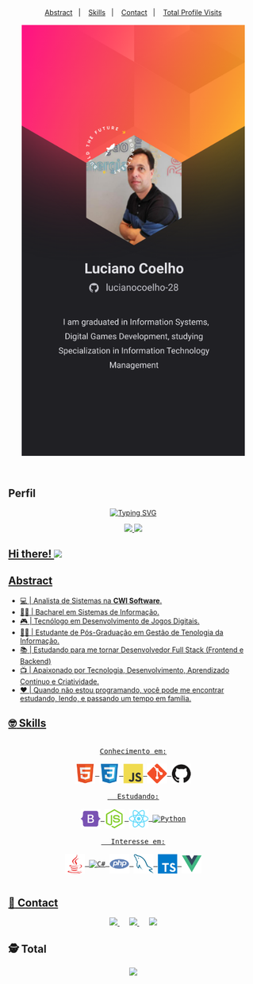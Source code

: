 <div align="center">
  <a href="#abstract">Abstract</a>&nbsp;&nbsp;&nbsp;|&nbsp;&nbsp;&nbsp;
  <a href="#nerd_face-skills">Skills</a>&nbsp;&nbsp;&nbsp;|&nbsp;&nbsp;&nbsp;
  <a href="#iphone-contact">Contact</a>&nbsp;&nbsp;&nbsp;|&nbsp;&nbsp;&nbsp;
  <a href="#detective-total">Total Profile Visits</a>
</div>
</br>

<div align="center">
  <a href="#">
    <img align="center" width="450" src="https://github.com/lucianocoelho-28/lucianocoelho-28/blob/main/luciano-coelho.png?raw=true"/>
  </a>
</div>
</br>
</br>

## Perfil

<div align="center">

[![Typing SVG](https://readme-typing-svg.herokuapp.com?size=28&color=8833D7&width=600&height=80&lines=Bem+vinda(o)+ao+meu+Perfil!+%F0%9F%98%89;Sou+estudante+de+Front+End;Analista+de+Sistemas+na+CWI;Bacharel+em+Sistemas+de+Informa%C3%A7%C3%A3o;T%C3%A9cnico+em+Jogos+Digitais)](https://git.io/typing-svg)

</div>

<div align="center">
  <a href="https://github.com/lucianocoelho-28">
  <img height="180em" src="https://github-readme-stats.vercel.app/api?username=lucianocoelho-28&show_icons=true&theme=dark&include_all_commits=true&count_private=true"/>
  <img height="180em" src="https://github-readme-stats.vercel.app/api/top-langs/?username=lucianocoelho-28&layout=compact&langs_count=7&theme=dark"/>
</div>

## Hi there! <img src="https://raw.githubusercontent.com/iampavangandhi/iampavangandhi/master/gifs/Hi.gif" width="30"></h2>

## Abstract

- 💻  | Analista de Sistemas na **CWI Software**.
- :man_student:  | Bacharel em Sistemas de Informação.
- :video_game:  | Tecnólogo em Desenvolvimento de Jogos Digitais.
- 👨‍💻  | Estudante de Pós-Graduação em Gestão de Tenologia da Informação.
- :books:	 | Estudando para me tornar Desenvolvedor Full Stack (Frontend e Backend)
- :tv: | Apaixonado por Tecnologia, Desenvolvimento, Aprendizado Contínuo e Criatividade.
- ❤️   | Quando não estou programando, você pode me encontrar estudando, lendo, e passando um tempo em família.



## :nerd_face: Skills 
<div align="center" style="display: inline_block"><br>
  
<div style="display: inline_block;">
<kbd align="center">
  <kbd>Conhecimento em:</kbd>
  <br />
  <br />
  <img align="center" title="HTML5" alt="HTML" height="40" width="40" src="https://raw.githubusercontent.com/devicons/devicon/master/icons/html5/html5-original.svg">
  <img align="center"  title="CSS3" alt="CSS" height="40" width="40" src="https://raw.githubusercontent.com/devicons/devicon/master/icons/css3/css3-original.svg">
  <img align="center"  title="Javascript" alt="Js" height="40" width="40" src="https://raw.githubusercontent.com/devicons/devicon/master/icons/javascript/javascript-original.svg">
  <img align="center" title="Git" alt="Git" height="40" width="40" src="https://raw.githubusercontent.com/devicons/devicon/master/icons/git/git-original.svg">
  <img align="center" title="GitHub" alt="GitHub" height="40" width="40" src="https://raw.githubusercontent.com/devicons/devicon/master/icons/github/github-original.svg">
  <br />
  <br /> 
</kbd>
      &nbsp;&nbsp;&nbsp;&nbsp;

<kbd align="center">
  <kbd>Estudando:</kbd>
  <br />
  <br />
  <img align="center" title="Bootstrap" alt="Bootstrap" height="40" width="40" src="https://raw.githubusercontent.com/devicons/devicon/master/icons/bootstrap/bootstrap-plain.svg">
  <img align="center" title="NodeJS" alt="NodeJS" height="40" width="40" src="https://raw.githubusercontent.com/devicons/devicon/master/icons/nodejs/nodejs-plain.svg">
  <img align="center" title="React" alt="React" height="40" width="40" src="https://raw.githubusercontent.com/devicons/devicon/master/icons/react/react-original.svg">
  <img align="center" title="Python" alt="Python" height="40" width="40" src="https://raw.githubusercontent.com/jmnote/z-icons/master/svg/python.svg">
  <br />
  <br />
</kbd> 
    &nbsp;&nbsp;&nbsp;&nbsp;

<kbd align="center">
  <kbd>Interesse em:</kbd> 
  <br />
  <br />
  <img align="center" title="Java" alt="Java" height="40" width="40" src="https://raw.githubusercontent.com/devicons/devicon/master/icons/java/java-plain.svg">
  <img align="center" title="C#" alt="C#" height="40" width="40" src="https://raw.githubusercontent.com/jmnote/z-icons/master/svg/csharp.svg">

  <img align="center" title="PHP" alt="PHP" height="40" width="40" src="https://raw.githubusercontent.com/devicons/devicon/master/icons/php/php-plain.svg">
  <img align="center" title="MySQL" alt="MySQL" height="40" width="40" src="https://raw.githubusercontent.com/devicons/devicon/master/icons/mysql/mysql-original.svg">
  <img align="center" title="TypeScript" alt="TypeScript" height="40" width="40" src="https://raw.githubusercontent.com/devicons/devicon/master/icons/typescript/typescript-plain.svg"> 
  <img align="center" title="VueJS" alt="VueJS" height="40" width="40" src="https://raw.githubusercontent.com/devicons/devicon/master/icons/vuejs/vuejs-original.svg">        
  <br />
  <br />
</kbd>
</div>

</div>

## :iphone: Contact 
<div align="center">
  <a href="https://github.com/lucianocoelho-28">
    <img  src="https://img.shields.io/badge/github-%23100000.svg?&style=for-the-badge&logo=github&logoColor=white&link=mailto:https://github.com/lucianocoelho-28">
  </a>
    &nbsp;&nbsp;&nbsp;&nbsp;
  <a href="mailto:coelho.luciano@icloud.com">
    <img src="https://img.shields.io/badge/gmail-D14836?&style=for-the-badge&logo=gmail&logoColor=white&link=mailto:coelho.luciano@icloud.com">
  </a>
    &nbsp;&nbsp;&nbsp;&nbsp;
  <a href="https://www.linkedin.com/in/lucianocoelho28">
    <img src="https://img.shields.io/badge/linkedin-%230077B5.svg?&style=for-the-badge&logo=linkedin&logoColor=white&link=mailto:https://www.linkedin.com/in/lucianocoelho28/">
  </a>
</div>

 ## :detective: Total

 <div align="center">
   <img alingn="center" src="https://profile-counter.glitch.me/lucianocoelho-28/count.svg" />
 </div>
